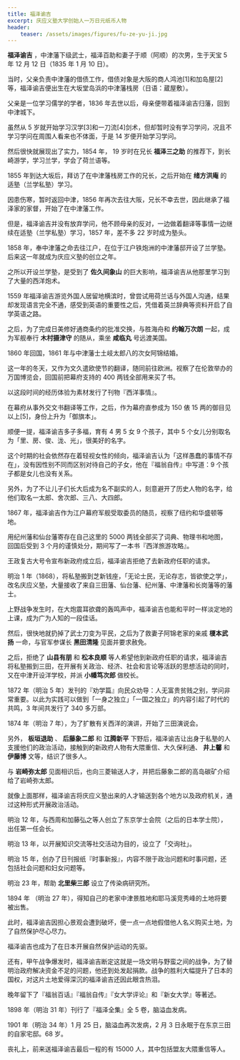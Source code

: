 ```yaml
---
title: 福泽谕吉
excerpt: 庆应义塾大学创始人一万日元纸币人物
header: 
    teaser: /assets/images/figures/fu-ze-yu-ji.jpg
---
```


**福泽谕吉** ，中津藩下级武士，福泽百助和妻子于顺（阿顺）的次男，生于天宝 5 年 12 月 12 日（1835 年 1 月 10 日）。  

当时，父亲负责中津藩的借债工作，借债对象是大阪的商人鸿池[1]和加岛屋[2]等，福泽谕吉便出生在大坂堂岛浜的中津藩栈房（日语：蔵屋敷）。

父亲是一位学习儒学的学者，1836 年去世以后，母亲便带着福泽谕吉归藩，回到中津城下。

虽然从 5 岁就开始学习汉学[3]和一刀流[4]剑术，但却暂时没有学习学问，况且不学习学问在周围人看来也不体面，于是 14 岁便开始学习学问。

然后很快就展现出了实力，1854 年， 19 岁时在兄长 **福泽三之助** 的推荐下，到长崎游学，学习兰学，学会了荷兰语等。

1855 年到达大坂后，拜访了在中津藩栈房工作的兄长，之后开始在 **绪方洪庵** 的适塾（兰学私塾）学习。

因患伤寒，暂时返回中津，1856 年再次去往大阪，兄长不幸去世，因此继承了福泽家的家督，开始了在中津藩工作。

但是，福泽谕吉并没有放弃学问，他不顾母亲的反对，一边做着翻译等事情一边继续在适塾（兰学私塾）学习，1857 年，差不多 22 岁时成为塾头。

1858 年，奉中津藩之命去往江户，在位于江户铁炮洲的中津藩邸开设了兰学塾。后来这一年就成为庆应义塾的创立之年。

之所以开设兰学塾，是受到了 **佐久间象山** 的巨大影响，福泽谕吉从他那里学习到了大量的西洋炮术。

1559
年福泽谕吉游览外国人居留地横滨时，曾尝试用荷兰话与外国人沟通，结果却发现语言完全不通，感受到英语的重要性之后，凭借着英兰辞典等资料开启了自学英语之路。

之后，为了完成日美修好通商条约的批准交换，与胜海舟和 **约翰万次朗** 一起，成为军舰奉行 **木村摄津守** 的随从，乘坐 **咸临丸** 号远渡美国。

1860 年回国，1861 年与中津藩士土岐太郎八的次女阿锦结婚。

这一年的冬天，又作为文久遣欧使节的翻译，随同前往欧洲。视察了在伦敦举办的万国博览会，回国前把幕府支持的 400 两钱全部用来买了书。

以这段时间的经历体验为素材发行了刊物『西洋事情』。

在幕府从事外交文书翻译等工作，之后，作为幕府直参成为 150 俵 15 两的御目见以上[5]，身份上升为「御旗本」。

顺便一提，福泽谕吉多子多福，育有 4 男 5 女 9 个孩子，其中 5 个女儿分别取名为「里、房、俊、泷、光」，很美好的名字。

这个时期的社会依然存在着轻视女性的倾向，福泽谕吉认为「这样愚蠢的事情不存在」，没有因性别不同而区别对待自己的子女，他在『福翁自传』中写道：9
个孩子都是女儿也没有关系。

另外，为了不让儿子们长大后成为名不副实的人，刻意避开了历史人物的名字，给他们取名一太郎、舍次郎、三八、大四郎。

1867 年，福泽谕吉作为江户幕府军舰受取委员的随员，视察了纽约和华盛顿等地。

用纪州藩和仙台藩寄存在自己这里的 5000 两钱全部买了词典、物理书和地图，回国后受到 3 个月的谨慎处分，期间写了一本书『西洋旅游攻略』。

王政复古大号令宣布新政府成立后，福泽谕吉拒绝了去新政府任职的请求。

明治 1
年（1868），将私塾搬到芝新钱座，「无论士民，无论存志，皆欲使之学」，改名庆应义塾，大量接收了来自三田藩、仙台藩、纪州藩、中津藩和长岗藩等的藩士。

上野战争发生时，在大炮震耳欲聋的轰鸣声中，福泽谕吉也能和平时一样淡定地的上课，成为广为人知的一段佳话。

然后，很快地就扔掉了武士刀变为平民，之后为了救妻子阿锦老家的亲戚 **榎本武扬** 一命，与官军参谋长 **黑田清隆** 见面并要求赦免。

之后，拒绝了 **山县有朋** 和 **松本良顺**
等人希望他到新政府任职的请求，福泽谕吉将私塾搬到三田，在开展有关政治、经济、社会和言论等活跃的思想活动的同时，又在中津开设洋学校，并派 **小幡笃次郎**
做校长。

1872 年（明治 5
年）发刊的『劝学篇』向民众劝导：人无富贵贫贱之别，学问非常重要。以此为实践可以做到「一身之独立」「一国之独立」的内容引起了时代的共鸣，3 年间共发行了
340 多万部。

1874 年（明治 7 年），为了扩散有关西洋的演讲，开始了三田演说会。

另外， **板垣退助** 、 **后藤象二郎** 和 **江腾新平**
下野后，福泽谕吉让出身于私塾的人支援他们的政治活动，接触到的新政府人物有大隈重信、大久保利通、 **井上馨** 和 **伊藤博** 文等，结识了很多人。

与 **岩崎弥太郎** 见面相识后，也向三菱输送人才，并把后藤象二郎的高岛碳矿介绍给了岩崎弥太郎。

就像上面那样，福泽谕吉将庆应义塾出来的人才输送到各个地方以及政府机关，通过这种形式开展政治活动。

明治 12 年，与西周和加藤弘之等人创立了东京学士会院（之后的日本学士院），出任第一任会长。

明治 13 年，以开展知识交流等社交活动为目的，设立了「交询社」。

明治 15 年，创办了日刊报纸『时事新报』，内容不限于政治问题和时事问题，还包括社会问题和妇女问题等。

明治 23 年，帮助 **北里柴三郎** 设立了传染病研究所。

1894 年 （明治 27 年），得知自己的老家中津景胜地和耶马溪竞秀峰的土地将要被出售。

此时，福泽谕吉因担心景观会遭到破坏，便一点一点地假借他人名义购买土地，为了自然保护尽心尽力。

福泽谕吉也成为了在日本开展自然保护运动的先驱。

还有，甲午战争爆发时，福泽谕吉断定这就是一场文明与野蛮之间的战争，为了替明治政府解决资金不足的问题，他还到处发起捐款。战争的胜利大幅提升了日本的国权，对这片土地爱得深沉的福泽谕吉还因此眼含热泪。

晚年留下了『福翁百话』『福翁自传』『女大学评论』和『新女大学』等著述。

1898 年（明治 31 年）刊行了『福泽全集』全 5 卷，脑溢血发病。

1901 年（明治 34 年）1 月 25 日，脑溢血再次发病，2 月 3 日永眠于在东京三田的自家宅邸。68 岁。

丧礼上，前来送福泽谕吉最后一程的有 15000 人，其中包括盟友大隈重信等人。

